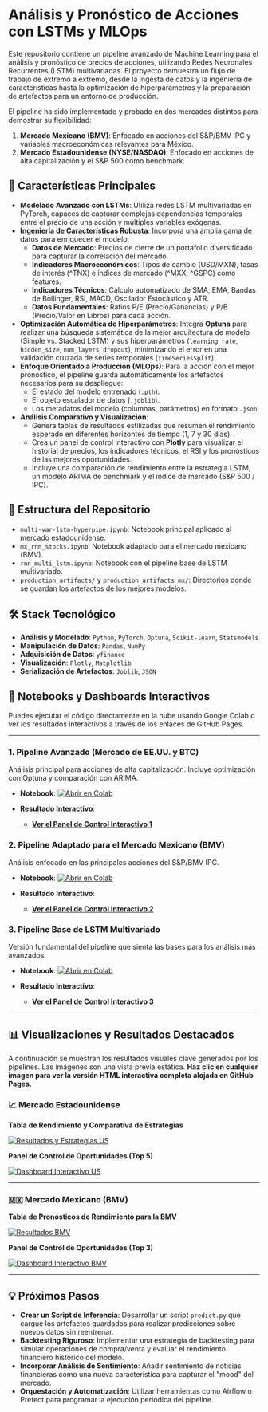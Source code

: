 # Análisis y Pronóstico de Acciones con LSTMs y MLOps

Este repositorio contiene un pipeline avanzado de Machine Learning para el análisis y pronóstico de precios de acciones, utilizando Redes Neuronales Recurrentes (LSTM) multivariadas. El proyecto demuestra un flujo de trabajo de extremo a extremo, desde la ingesta de datos y la ingeniería de características hasta la optimización de hiperparámetros y la preparación de artefactos para un entorno de producción.

El pipeline ha sido implementado y probado en dos mercados distintos para demostrar su flexibilidad:
1.  **Mercado Mexicano (BMV)**: Enfocado en acciones del S&P/BMV IPC y variables macroeconómicas relevantes para México.
2.  **Mercado Estadounidense (NYSE/NASDAQ)**: Enfocado en acciones de alta capitalización y el S&P 500 como benchmark.

## 🚀 Características Principales

-   **Modelado Avanzado con LSTMs**: Utiliza redes LSTM multivariadas en PyTorch, capaces de capturar complejas dependencias temporales entre el precio de una acción y múltiples variables exógenas.
-   **Ingeniería de Características Robusta**: Incorpora una amplia gama de datos para enriquecer el modelo:
    -   **Datos de Mercado**: Precios de cierre de un portafolio diversificado para capturar la correlación del mercado.
    -   **Indicadores Macroeconómicos**: Tipos de cambio (USD/MXN), tasas de interés (^TNX) e índices de mercado (^MXX, ^GSPC) como features.
    -   **Indicadores Técnicos**: Cálculo automatizado de SMA, EMA, Bandas de Bollinger, RSI, MACD, Oscilador Estocástico y ATR.
    -   **Datos Fundamentales**: Ratios P/E (Precio/Ganancias) y P/B (Precio/Valor en Libros) para cada acción.
-   **Optimización Automática de Hiperparámetros**: Integra **Optuna** para realizar una búsqueda sistemática de la mejor arquitectura de modelo (Simple vs. Stacked LSTM) y sus hiperparámetros (`learning rate`, `hidden_size`, `num_layers`, `dropout`), minimizando el error en una validación cruzada de series temporales (`TimeSeriesSplit`).
-   **Enfoque Orientado a Producción (MLOps)**: Para la acción con el mejor pronóstico, el pipeline guarda automáticamente los artefactos necesarios para su despliegue:
    -   El estado del modelo entrenado (`.pth`).
    -   El objeto escalador de datos (`.joblib`).
    -   Los metadatos del modelo (columnas, parámetros) en formato `.json`.
-   **Análisis Comparativo y Visualización**:
    -   Genera tablas de resultados estilizadas que resumen el rendimiento esperado en diferentes horizontes de tiempo (1, 7 y 30 días).
    -   Crea un panel de control interactivo con **Plotly** para visualizar el historial de precios, los indicadores técnicos, el RSI y los pronósticos de las mejores oportunidades.
    -   Incluye una comparación de rendimiento entre la estrategia LSTM, un modelo ARIMA de benchmark y el índice de mercado (S&P 500 / IPC).

## 📂 Estructura del Repositorio

-   `multi-var-lstm-hyperpipe.ipynb`: Notebook principal aplicado al mercado estadounidense.
-   `mx_rnn_stocks.ipynb`: Notebook adaptado para el mercado mexicano (BMV).
-   `rnn_multi_lstm.ipynb`: Notebook con el pipeline base de LSTM multivariado.
-   `production_artifacts/` y `production_artifacts_mx/`: Directorios donde se guardan los artefactos de los mejores modelos.

## 🛠️ Stack Tecnológico

-   **Análisis y Modelado**: `Python`, `PyTorch`, `Optuna`, `Scikit-learn`, `Statsmodels`
-   **Manipulación de Datos**: `Pandas`, `NumPy`
-   **Adquisición de Datos**: `yfinance`
-   **Visualización**: `Plotly`, `Matplotlib`
-   **Serialización de Artefactos**: `Joblib`, `JSON`

## 🚀 Notebooks y Dashboards Interactivos

Puedes ejecutar el código directamente en la nube usando Google Colab o ver los resultados interactivos a través de los enlaces de GitHub Pages.

---

### 1. Pipeline Avanzado (Mercado de EE.UU. y BTC)
Análisis principal para acciones de alta capitalización. Incluye optimización con Optuna y comparación con ARIMA.

- **Notebook**: 
[![Abrir en Colab](https://colab.research.google.com/assets/colab-badge.svg)](https://colab.research.google.com/github/nachovazquez98/Portafolio-Acciones-LSTMs/blob/main/multi-var-lstm-hyperpipe.ipynb)

- **Resultado Interactivo**:
  - [**Ver el Panel de Control Interactivo 1**](https://nachovazquez98.github.io/Portafolio-Acciones-LSTMs/multi-var-lstm-hyperpipe.html)

### 2. Pipeline Adaptado para el Mercado Mexicano (BMV)
Análisis enfocado en las principales acciones del S&P/BMV IPC.

- **Notebook**: 
[![Abrir en Colab](https://colab.research.google.com/assets/colab-badge.svg)](https://colab.research.google.com/github/nachovazquez98/Portafolio-Acciones-LSTMs/blob/main/mx_rnn_stocks.ipynb)

- **Resultado Interactivo**:
  - [**Ver el Panel de Control Interactivo 2**](https://nachovazquez98.github.io/Portafolio-Acciones-LSTMs/mx_rnn_stocks.html)

### 3. Pipeline Base de LSTM Multivariado
Versión fundamental del pipeline que sienta las bases para los análisis más avanzados.

- **Notebook**: 
[![Abrir en Colab](https://colab.research.google.com/assets/colab-badge.svg)](https://colab.research.google.com/github/nachovazquez98/Portafolio-Acciones-LSTMs/blob/main/rnn_multi_lstm.ipynb)

- **Resultado Interactivo**:
  - [**Ver el Panel de Control Interactivo 3**](https://nachovazquez98.github.io/Portafolio-Acciones-LSTMs/rnn_multi_lstm.html)

---

## 📊 Visualizaciones y Resultados Destacados

A continuación se muestran los resultados visuales clave generados por los pipelines. Las imágenes son una vista previa estática. **Haz clic en cualquier imagen para ver la versión HTML interactiva completa alojada en GitHub Pages.**

### 📈 Mercado Estadounidense

**Tabla de Rendimiento y Comparativa de Estrategias**

[![Resultados y Estrategias US](Screenshot_20250725_004740.png)](https://nachovazquez98.github.io/Portafolio-Acciones-LSTMs/multi-var-lstm-hyperpipe.html)

**Panel de Control de Oportunidades (Top 5)**

[![Dashboard Interactivo US](Screenshot_20250725_004834.png)](https://nachovazquez98.github.io/Portafolio-Acciones-LSTMs/multi-var-lstm-hyperpipe.html)

---

### 🇲🇽 Mercado Mexicano (BMV)

**Tabla de Pronósticos de Rendimiento para la BMV**

[![Resultados BMV](Screenshot_20250725_004905.png)](https://nachovazquez98.github.io/Portafolio-Acciones-LSTMs/mx_rnn_stocks.html)

**Panel de Control de Oportunidades (Top 3)**

[![Dashboard Interactivo BMV](Screenshot_20250725_005018.png)](https://nachovazquez98.github.io/Portafolio-Acciones-LSTMs/mx_rnn_stocks.html)

---

## 💡 Próximos Pasos

-   **Crear un Script de Inferencia**: Desarrollar un script `predict.py` que cargue los artefactos guardados para realizar predicciones sobre nuevos datos sin reentrenar.
-   **Backtesting Riguroso**: Implementar una estrategia de backtesting para simular operaciones de compra/venta y evaluar el rendimiento financiero histórico del modelo.
-   **Incorporar Análisis de Sentimiento**: Añadir sentimiento de noticias financieras como una nueva característica para capturar el "mood" del mercado.
-   **Orquestación y Automatización**: Utilizar herramientas como Airflow o Prefect para programar la ejecución periódica del pipeline.
